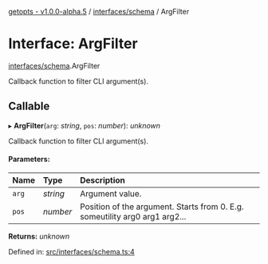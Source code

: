 [getopts - v1.0.0-alpha.5](../README.md) / [interfaces/schema](../modules/interfaces_schema.md) / ArgFilter

# Interface: ArgFilter

[interfaces/schema](../modules/interfaces_schema.md).ArgFilter

Callback function to filter CLI argument(s).

## Callable

▸ **ArgFilter**(`arg`: _string_, `pos`: _number_): _unknown_

Callback function to filter CLI argument(s).

#### Parameters:

| Name  | Type     | Description                                                                 |
| :---- | :------- | :-------------------------------------------------------------------------- |
| `arg` | _string_ | Argument value.                                                             |
| `pos` | _number_ | Position of the argument. Starts from 0. E.g. someutility arg0 arg1 arg2... |

**Returns:** _unknown_

Defined in: [src/interfaces/schema.ts:4](https://github.com/prasadrajandran/node-getopts/blob/8cf4bad/src/interfaces/schema.ts#L4)
